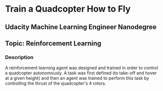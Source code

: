 # Train a Quadcopter How to Fly
## Udacity Machine Learning Engineer Nanodegree
## Topic: Reinforcement Learning

### Description

A reinforcement learning agent was designed and trained in order to control a quadcopter autonomously. A task was first defined (to take-off and hover at a given height) and then an agent was trained to perform this task by controlling the thrust of the quadcopter's 4 rotors.
